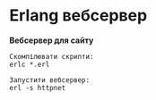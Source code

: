 # Erlang вебсервер
<b>Вебсервер для сайту </b><br/>

    Скомпілювати скрипти:
    erlc *.erl

    Запустити вебсервер:
    erl -s httpnet